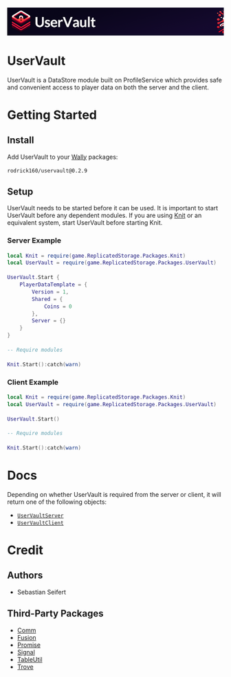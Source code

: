 ![UserVault Logo](/logo/Small/UserVault.png)

# UserVault

UserVault is a DataStore module built on ProfileService which provides safe and convenient access to player data on both the server and the client.

# Getting Started

## Install

Add UserVault to your [Wally](https://github.com/UpliftGames/wally) packages:

`rodrick160/uservault@0.2.9`

## Setup

UserVault needs to be started before it can be used.
It is important to start UserVault before any dependent modules.
If you are using [Knit](https://sleitnick.github.io/Knit/docs/intro) or an equivalent system, start UserVault before starting Knit.

### Server Example
```lua
local Knit = require(game.ReplicatedStorage.Packages.Knit)
local UserVault = require(game.ReplicatedStorage.Packages.UserVault)

UserVault.Start {
	PlayerDataTemplate = {
		Version = 1,
		Shared = {
			Coins = 0
		},
		Server = {}
	}
}

-- Require modules

Knit.Start():catch(warn)
```

### Client Example
```lua
local Knit = require(game.ReplicatedStorage.Packages.Knit)
local UserVault = require(game.ReplicatedStorage.Packages.UserVault)

UserVault.Start()

-- Require modules

Knit.Start():catch(warn)
```

# Docs

Depending on whether UserVault is required from the server or client, it will return one of the following objects:
- [`UserVaultServer`](/src/UserVaultServer/DOCUMENTATION.md)
- [`UserVaultClient`](/src/UserVaultClient/DOCUMENTATION.md)

# Credit

## Authors
- Sebastian Seifert

## Third-Party Packages
- [Comm](https://sleitnick.github.io/RbxUtil/api/Comm/)
- [Fusion](https://elttob.uk/Fusion/)
- [Promise](https://eryn.io/roblox-lua-promise/)
- [Signal](https://sleitnick.github.io/RbxUtil/api/Signal)
- [TableUtil](https://sleitnick.github.io/RbxUtil/api/TableUtil)
- [Trove](https://sleitnick.github.io/RbxUtil/api/Trove)
